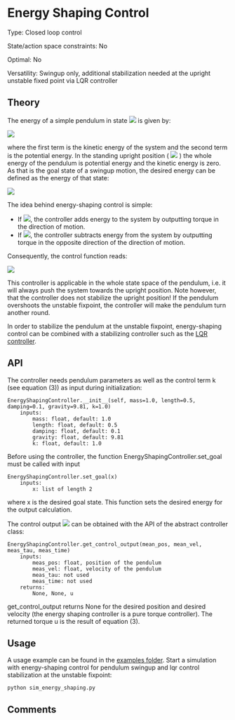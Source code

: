 #  Energy Shaping Control #

Type: Closed loop control

State/action space constraints: No

Optimal: No

Versatility: Swingup only, additional stabilization needed at the upright unstable fixed point via LQR controller

## Theory #

The energy of a simple pendulum in state <img src="https://render.githubusercontent.com/render/math?math=x = [\theta, \dot{\theta}]"> is given by:

<img src="https://render.githubusercontent.com/render/math?math=E(\theta, \dot{\theta}) = \frac{1}{2}ml^2\dot{\theta}^2 - mgl\cos(\theta)">

where the first term is the kinetic energy of the system and the second term is the potential energy.
In the standing upright position ( <img src="https://render.githubusercontent.com/render/math?math=x = [\pi, 0]"> ) the whole energy of the pendulum is potential energy and the kinetic energy is zero. As that is the goal state of a swingup motion, the desired energy can be defined as the energy of that state:

<img src="https://render.githubusercontent.com/render/math?math=E_{des} = mgl">

The idea behind energy-shaping control is simple:

- If <img src="https://render.githubusercontent.com/render/math?math=E &lt; E_{des}">, the controller adds energy to the system by outputting torque in the direction of motion.
- If <img src="https://render.githubusercontent.com/render/math?math=E &gt; E_{des}">, the controller subtracts energy from the system by outputting torque in the opposite direction of the direction of motion.

Consequently, the control function reads:

<img src="https://render.githubusercontent.com/render/math?math=u(\theta, \dot{\theta}) = -k \dot{\theta} \left( E(\theta, \dot{\theta}) - E_{des} \right), \quad k &gt; 0">

This controller is applicable in the whole state space of the pendulum, i.e. it will always push the system towards the upright position. Note however, that the controller does not stabilize the upright position! If the pendulum overshoots the unstable fixpoint, the controller will make the pendulum turn another round.

In order to stabilize the pendulum at the unstable fixpoint, energy-shaping control can be combined with a stabilizing controller such as the [LQR controller](https://github.com/dfki-ric-underactuated-lab/torque_limited_simple_pendulum/tree/master/software/python/simple_pendulum/controllers/lqr).

## API

The controller needs pendulum parameters as well as the control term k (see equation (3)) as input during initialization:

    EnergyShapingController.__init__(self, mass=1.0, length=0.5, damping=0.1, gravity=9.81, k=1.0)
        inputs:
            mass: float, default: 1.0
            length: float, default: 0.5
            damping: float, default: 0.1
            gravity: float, default: 9.81
            k: float, default: 1.0

Before using the controller, the function EnergyShapingController.set_goal must be called with input

    EnergyShapingController.set_goal(x)
        inputs:
            x: list of length 2

where x is the desired goal state. This function sets the desired energy for the output calculation.

The control output <img src="https://render.githubusercontent.com/render/math?math=\mathbf{u}(\mathbf{x})"> can be obtained with the API of the abstract controller class:

    EnergyShapingController.get_control_output(mean_pos, mean_vel, meas_tau, meas_time)
        inputs:
            meas_pos: float, position of the pendulum
            meas_vel: float, velocity of the pendulum
            meas_tau: not used
            meas_time: not used
        returns:
            None, None, u

get_control_output returns None for the desired position and desired velocity (the energy shaping controller is a pure torque controller). The returned torque u is the result of equation (3).

## Usage #

A usage example can be found in the [examples folder](https://github.com/dfki-ric-underactuated-lab/torque_limited_simple_pendulum/tree/master/software/python/examples). Start a simulation with energy-shaping control for pendulum swingup and lqr control stabilization at the unstable fixpoint:

    python sim_energy_shaping.py


## Comments

